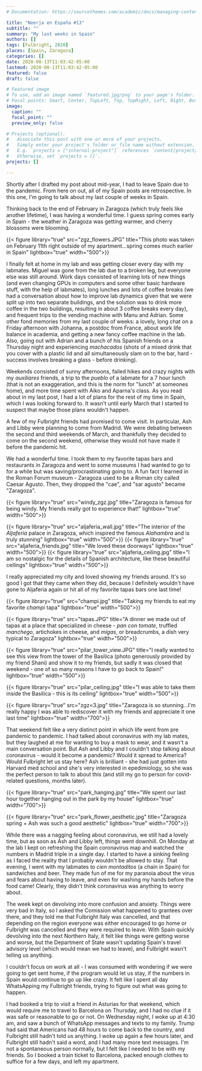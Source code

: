 ```yaml
---
# Documentation: https://sourcethemes.com/academic/docs/managing-content/

title: "Neerja en España #13"
subtitle: ""
summary: "My last weeks in Spain"
authors: []
tags: [Fulbright, 2020]
places: [Spain, Zaragoza]
categories: []
date: 2020-08-13T11:03:42-05:00
lastmod: 2020-08-13T11:03:42-05:00
featured: false
draft: false

# Featured image
# To use, add an image named `featured.jpg/png` to your page's folder.
# Focal points: Smart, Center, TopLeft, Top, TopRight, Left, Right, BottomLeft, Bottom, BottomRight.
image:
  caption: ""
  focal_point: ""
  preview_only: false

# Projects (optional).
#   Associate this post with one or more of your projects.
#   Simply enter your project's folder or file name without extension.
#   E.g. `projects = ["internal-project"]` references `content/project/deep-learning/index.md`.
#   Otherwise, set `projects = []`.
projects: []

---
```


Shortly after I drafted my post about mid-year, I had to leave Spain due to the pandemic. From here on out, all of my Spain posts are retrospective. In this one, I'm going to talk about my last couple of weeks in Spain. 

Thinking back to the end of February in Zaragoza (which truly feels like another lifetime), I was having a wonderful time. I guess spring comes early in Spain - the weather in Zaragoza was getting warmer, and cherry blossoms were blooming. 

 {{< figure library="true" src="zgz_flowers.JPG" title="This photo was taken on February 11th right outside of my apartment...spring comes much earlier in Spain" lightbox="true" width="500">}} 


I finally felt at home in my lab and was getting closer every day with my labmates. Miguel was gone from the lab due to a broken leg, but everyone else was still around. Work days consisted of learning lots of new things (and even changing GPUs in computers and some other basic hardware stuff, with the help of labmates), long lunches and lots of coffee breaks (we had a conversation about how to improve lab dynamics given that we were split up into two separate buildings, and the solution was to drink more coffee in the two buildings, resulting in about 3 coffee breaks every day), and frequent trips to the vending machine with Manu and Adrian. Some other fond memories from my last couple of weeks: a lovely, long chat on a Friday afternoon with Johanna, a postdoc from France, about work life balance in academia, and getting a new fancy coffee machine in the lab. Also, going out with Adrian and a bunch of his Spanish friends on a Thursday night and experiencing *machacados* (shots of a mixed drink that you cover with a plastic lid and all simultaneously slam on to the bar, hard - success involves breaking a glass - before drinking).

Weekends consisted of sunny afternoons, failed hikes and crazy nights with my *auxiliares* friends, a trip to the *pueblo* of a labmate for a 7 hour lunch (that is not an exaggeration, and this is the norm for "lunch" at someones home), and more time spent with Aiko and Aparna's class. As you read about in my last post, I had a lot of plans for the rest of my time in Spain, which I was looking forward to. It wasn't until early March that I started to suspect that maybe those plans wouldn't happen.

A few of my Fulbright friends had promised to come visit. In particular, Ash and Libby were planning to come from Madrid. We were debating between the second and third weekends of March, and thankfully they decided to come on the second weekend, otherwise they would not have made it before the pandemic hit. 

We had a wonderful time. I took them to my favorite tapas bars and restaurants in Zaragoza and went to some museums I had wanted to go to for a while but was saving/procrastinating going to. A fun fact I learned in the Roman Forum museum - Zaragoza used to be a Roman city called Caesar Agusto. Then, they dropped the "cae", and "sar agusto" became "Zaragoza".

 {{< figure library="true" src="windy_zgz.jpg" title="Zaragoza is famous for being windy. My friends really got to experience that!" lightbox="true" width="500">}} 

{{< figure library="true" src="aljaferia_wall.jpg" title="The interior of the *Aljaferia* palace in Zaragoza, which inspired the famous *Alahambra* and is truly stunning" lightbox="true" width="500">}} 
{{< figure library="true" src="aljaferia_friends.jpg" title="We loved these doorways" lightbox="true" width="500">}} 
{{< figure library="true" src="aljaferia_ceiling.jpg" title="I am so nostalgic for the details of Spanish architecture, like these beautiful ceilings" lightbox="true" width="500">}} 


I really appreciated my city and loved showing my friends around. It's so good I got that they came when they did, because I definitely wouldn't have gone to Aljaferia again or hit all of my favorite tapas bars one last time!

 {{< figure library="true" src="champi.jpg" title="Taking my friends to eat my favorite *champi* tapa" lightbox="true" width="500">}} 

  {{< figure library="true" src="tapas.JPG" title="A dinner we made out of tapas at a place that specialized in cheese - *pan con tomate*, truffled *manchego*, artichokes in cheese, and *migas*, or breadcrumbs, a dish very typical to Zaragoza" lightbox="true" width="500">}} 


 {{< figure library="true" src="pilar_tower_view.JPG" title="I really wanted to see this view from the tower of the Basilica (photo generously provided by my friend Shani) and show it to my friends, but sadly it was closed that weekend -  one of so many reasons I have to go back to Spain!" lightbox="true" width="500">}} 

 {{< figure library="true" src="pilar_ceiling.jpg" title="I was able to take them inside the Basilica - this is its ceiling" lightbox="true" width="500">}} 


 {{< figure library="true" src="zgz<3.jpg" title="Zaragoza is so stunning...I'm really happy I was able to rediscover it with my friends and appreciate it one last time" lightbox="true" width="700">}} 

That weekend felt like a very distinct point in which life went from pre pandemic to pandemic. I had talked about coronavirus with my lab mates, but they laughed at me for wanting to buy a mask to wear, and it wasn't a main conversation point. But Ash and Libby and I couldn't stop talking about coronavirus - would it become a pandemic? Would it spread to America? Would Fulbright let us stay here? Ash is brilliant - she had just gotten into Harvard med school and she's very interested in epedimiology, so she was the perfect person to talk to about this (and still my go to person for covid-related questions, months later).

{{< figure library="true" src="park_hanging.jpg" title="We spent our last hour together hanging out in the park by my house" lightbox="true" width="700">}} 

{{< figure library="true" src="park_flower_aesthetic.jpg" title="Zaragoza spring + Ash was such a good aesthetic" lightbox="true" width="700">}} 

While there was a nagging feeling about coronavirus, we still had a lovely time, but as soon as Ash and Libby left, things went downhill. On Monday at the lab I kept on refreshing the Spain coronavirus map and watched the numbers in Madrid triple in a single day. I started to have a sinking feeling as I faced the reality that I probably wouldn't be allowed to stay. That evening, I went with my labmates to *cien montaditos* (a chain in Spain) for sandwiches and beer. They made fun of me for my paranoia about the virus and fears about having to leave, and even for washing my hands before the food came! Clearly, they didn't think coronavirus was anything to worry about.

The week kept on devolving into more confusion and anxiety. Things were very bad in Italy, so I asked the Comission what happened to grantees over there, and they told me that Fulbright Italy was cancelled, and that depending on the region everyone was either encouraged to go home or Fulbright was cancelled and they were required to leave. With Spain quickly devolving into the next Northern Italy, it felt like things were getting worse and worse, but the Department of State wasn't updating Spain's travel advisory level (which would mean we had to leave), and Fulbright wasn't telling us anything.

I couldn't focus on work at all - I was consumed with wondering if we were going to get sent home, if the program would let us stay, if the numbers in Spain would continue to go up like crazy. It felt like I spent all day WhatsApping my Fulbright friends, trying to figure out what was going to happen.

I had booked a trip to visit a friend in Asturias for that weekend, which would require me to travel to Barcelona on Thursday, and I had no clue if it was safe or reasonable to go or not. On Wednesday night, I woke up at 4:30 am, and saw a bunch of WhatsApp messages and texts to my family. Trump had said that Americans had 48 hours to come back to the country, and Fulbright still hadn't told us anything. I woke up again a few hours later, and Fulbright still hadn't said a word, and I had many more text messages. I'm not a spontaneous person normally, but I felt like I needed to be with my friends. So I booked a train ticket to Barcelona, packed enough clothes to suffice for a few days, and left my apartment. 




